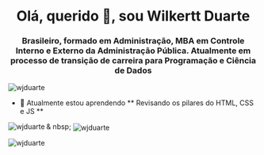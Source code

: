 <h1 align = "center"> Olá, querido 👋, sou Wilkertt Duarte </h1>
<h3 align = "center"> Brasileiro, formado em Administração, MBA em Controle Interno e Externo da Administração Pública. Atualmente em processo de transição de carreira para Programação e Ciência de Dados </h3>

<p align = "left"> <img src = "https://komarev.com/ghpvc/?username=wjduarte&label=Profile%20views&color=0e75b6&style= flat "alt =" wjduarte "/> </p>

- 🌱 Atualmente estou aprendendo ** Revisando os pilares do HTML, CSS e JS **

<p> <img align = "left" src = "https://github-readme-stats.vercel.app/api/top-langs?username=wjduarte&show_icons=true&locale=en&layout=compact" alt = "wjduarte" /> </p>

<p> & nbsp; <img align = "center" src = "https://github-readme-stats.vercel.app/api?username=wjduarte&show_icons=true&locale=en" alt = "wjduarte" /> </p>

<p> <img align = "center" src = "https://github-readme-streak-stats.herokuapp.com/?user=wjduarte&" alt = "wjduarte" /> </p>

